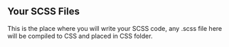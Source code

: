 ## Your SCSS Files

This is the place where you will write your SCSS code, any .scss file here will be compiled to CSS and placed in CSS folder.
